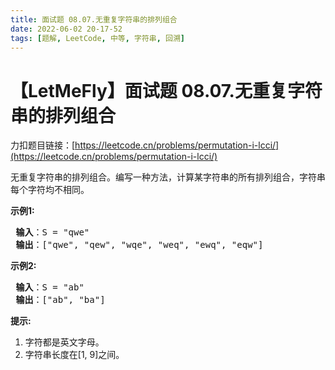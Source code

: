 ```yaml
---
title: 面试题 08.07.无重复字符串的排列组合
date: 2022-06-02 20-17-52
tags: [题解, LeetCode, 中等, 字符串, 回溯]
---
```


# 【LetMeFly】面试题 08.07.无重复字符串的排列组合

力扣题目链接：[https://leetcode.cn/problems/permutation-i-lcci/](https://leetcode.cn/problems/permutation-i-lcci/)

<p>无重复字符串的排列组合。编写一种方法，计算某字符串的所有排列组合，字符串每个字符均不相同。</p>

<p> <strong>示例1:</strong></p>

<pre>
<strong> 输入</strong>：S = "qwe"
<strong> 输出</strong>：["qwe", "qew", "wqe", "weq", "ewq", "eqw"]
</pre>

<p> <strong>示例2:</strong></p>

<pre>
<strong> 输入</strong>：S = "ab"
<strong> 输出</strong>：["ab", "ba"]
</pre>

<p> <strong>提示:</strong></p>

<ol>
<li>字符都是英文字母。</li>
<li>字符串长度在[1, 9]之间。</li>
</ol>


    